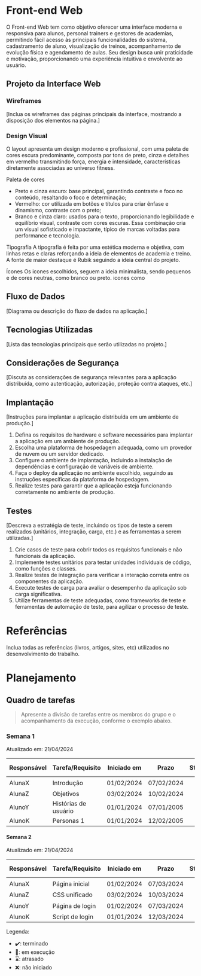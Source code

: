 # Front-end Web
O Front-end Web tem como objetivo oferecer uma interface moderna e responsiva para alunos, personal trainers e gestores de academias, permitindo fácil acesso às principais funcionalidades do sistema, cadastramento de aluno, visualização de treinos, acompanhamento de evolução física e agendamento de aulas. Seu design busca unir praticidade e motivação, proporcionando uma experiência intuitiva e envolvente ao usuário.

<!-- [Inclua uma breve descrição do projeto e seus objetivos.] -->

## Projeto da Interface Web


<!-- [Descreva o projeto da interface Web da aplicação, incluindo o design visual, layout das páginas, interações do usuário e outros aspectos relevantes.]  -->

### Wireframes

[Inclua os wireframes das páginas principais da interface, mostrando a disposição dos elementos na página.]

### Design Visual
O layout apresenta um design moderno e profissional, com uma paleta de cores escura predominante, composta por tons de preto, cinza e detalhes em vermelho transmitindo força, energia e intensidade, características diretamente associadas ao universo fitness.

Paleta de cores
- Preto e cinza escuro: base principal, garantindo contraste e foco no conteúdo, resaltando o foco e determinação;
- Vermelho: cor utilizada em botões e títulos para criar ênfase e dinamismo, contraste com o preto;
- Branco e cinza claro: usados para o texto, proporcionando legibilidade e equilíbrio visual, contraste com cores escuras.
Essa combinação cria um visual sofisticado e impactante, típico de marcas voltadas para performance e tecnologia.

Tipografia
A tipografia é feita por uma estética moderna e objetiva, com linhas retas e claras reforçando a ideia de elementos de academia e treino.
A fonte de maior destaque é Rubik seguindo a ideia central do projeto.

Ícones
Os icones escolhidos, seguem a ideia minimalista, sendo pequenos e de cores neutras, como branco ou preto.
icones como

<!-- [Descreva o estilo visual da interface, incluindo paleta de cores, tipografia, ícones e outros elementos gráficos.] -->

## Fluxo de Dados

[Diagrama ou descrição do fluxo de dados na aplicação.]

## Tecnologias Utilizadas
[Lista das tecnologias principais que serão utilizadas no projeto.]

## Considerações de Segurança

[Discuta as considerações de segurança relevantes para a aplicação distribuída, como autenticação, autorização, proteção contra ataques, etc.]

## Implantação

[Instruções para implantar a aplicação distribuída em um ambiente de produção.]

1. Defina os requisitos de hardware e software necessários para implantar a aplicação em um ambiente de produção.
2. Escolha uma plataforma de hospedagem adequada, como um provedor de nuvem ou um servidor dedicado.
3. Configure o ambiente de implantação, incluindo a instalação de dependências e configuração de variáveis de ambiente.
4. Faça o deploy da aplicação no ambiente escolhido, seguindo as instruções específicas da plataforma de hospedagem.
5. Realize testes para garantir que a aplicação esteja funcionando corretamente no ambiente de produção.

## Testes

[Descreva a estratégia de teste, incluindo os tipos de teste a serem realizados (unitários, integração, carga, etc.) e as ferramentas a serem utilizadas.]

1. Crie casos de teste para cobrir todos os requisitos funcionais e não funcionais da aplicação.
2. Implemente testes unitários para testar unidades individuais de código, como funções e classes.
3. Realize testes de integração para verificar a interação correta entre os componentes da aplicação.
4. Execute testes de carga para avaliar o desempenho da aplicação sob carga significativa.
5. Utilize ferramentas de teste adequadas, como frameworks de teste e ferramentas de automação de teste, para agilizar o processo de teste.

# Referências

Inclua todas as referências (livros, artigos, sites, etc) utilizados no desenvolvimento do trabalho.

# Planejamento

##  Quadro de tarefas

> Apresente a divisão de tarefas entre os membros do grupo e o acompanhamento da execução, conforme o exemplo abaixo.

### Semana 1

Atualizado em: 21/04/2024

| Responsável   | Tarefa/Requisito | Iniciado em    | Prazo      | Status | Terminado em    |
| :----         |    :----         |      :----:    | :----:     | :----: | :----:          |
| AlunaX        | Introdução | 01/02/2024     | 07/02/2024 | ✔️    | 05/02/2024      |
| AlunaZ        | Objetivos    | 03/02/2024     | 10/02/2024 | 📝    |                 |
| AlunoY        | Histórias de usuário  | 01/01/2024     | 07/01/2005 | ⌛     |                 |
| AlunoK        | Personas 1  |    01/01/2024        | 12/02/2005 | ❌    |       |

#### Semana 2

Atualizado em: 21/04/2024

| Responsável   | Tarefa/Requisito | Iniciado em    | Prazo      | Status | Terminado em    |
| :----         |    :----         |      :----:    | :----:     | :----: | :----:          |
| AlunaX        | Página inicial   | 01/02/2024     | 07/03/2024 | ✔️    | 05/02/2024      |
| AlunaZ        | CSS unificado    | 03/02/2024     | 10/03/2024 | 📝    |                 |
| AlunoY        | Página de login  | 01/02/2024     | 07/03/2024 | ⌛     |                 |
| AlunoK        | Script de login  |  01/01/2024    | 12/03/2024 | ❌    |       |

Legenda:
- ✔️: terminado
- 📝: em execução
- ⌛: atrasado
- ❌: não iniciado

